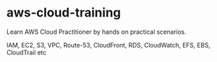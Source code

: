 # aws-cloud-training

Learn AWS Cloud Practitioner by hands on practical scenarios. 

IAM, EC2, S3, VPC, Route-53, CloudFront, RDS, CloudWatch, EFS, EBS, CloudTrail etc

